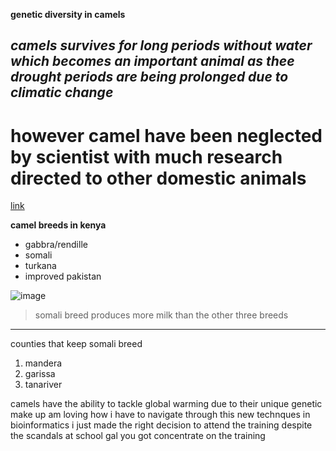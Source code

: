 **genetic diversity in camels**
## *camels survives for long periods without water which becomes an important animal as thee drought periods are being prolonged due to climatic  change*
# however camel have been neglected by scientist with much research directed to other domestic animals

[link](https://www.google.com/search?q=cat&rlz=1C1GCEU_en___KE823&source=lnms&tbm=isch&sa=X&ved=0ahUKEwjKqpT9tJPjAhWxtHEKHbcEBXQQ_AUIECgB&biw=1920&bih=937#imgrc=KVd44jdPGcx-NM:)

**camel breeds in kenya**
* gabbra/rendille
* somali
* turkana
* improved pakistan

![image](https://upload.wikimedia.org/wikipedia/commons/4/43/07._Camel_Profile%2C_near_Silverton%2C_NSW%2C_07.07.2007.jpg)

> somali breed produces more milk than the other three breeds
***

counties that keep somali breed
1) mandera
2) garissa
3) tanariver

camels have the ability to tackle global warming due to their unique genetic make up
am loving how i have to navigate through this new technques in bioinformatics
i just made the right decision to attend the training despite the scandals at school
gal you got concentrate on the  training 
